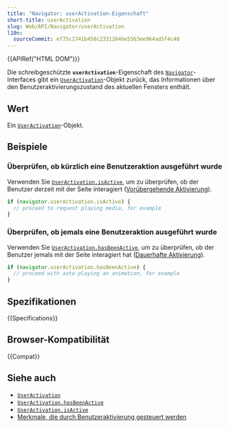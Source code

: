```yaml
---
title: "Navigator: userActivation-Eigenschaft"
short-title: userActivation
slug: Web/API/Navigator/userActivation
l10n:
  sourceCommit: ef75c1741b450c2331204be5563ee964ad5f4c48
---
```


{{APIRef("HTML DOM")}}

Die schreibgeschützte **`userActivation`**-Eigenschaft des [`Navigator`](/de/docs/Web/API/Navigator)-Interfaces gibt ein [`UserActivation`](/de/docs/Web/API/UserActivation)-Objekt zurück, das Informationen über den Benutzeraktivierungszustand des aktuellen Fensters enthält.

## Wert

Ein [`UserActivation`](/de/docs/Web/API/UserActivation)-Objekt.

## Beispiele

### Überprüfen, ob kürzlich eine Benutzeraktion ausgeführt wurde

Verwenden Sie [`UserActivation.isActive`](/de/docs/Web/API/UserActivation/isActive), um zu überprüfen, ob der Benutzer derzeit mit der Seite interagiert ([Vorübergehende Aktivierung](/de/docs/Glossary/Transient_activation)).

```js
if (navigator.userActivation.isActive) {
  // proceed to request playing media, for example
}
```

### Überprüfen, ob jemals eine Benutzeraktion ausgeführt wurde

Verwenden Sie [`UserActivation.hasBeenActive`](/de/docs/Web/API/UserActivation/hasBeenActive), um zu überprüfen, ob der Benutzer jemals mit der Seite interagiert hat ([Dauerhafte Aktivierung](/de/docs/Glossary/Sticky_activation)).

```js
if (navigator.userActivation.hasBeenActive) {
  // proceed with auto-playing an animation, for example
}
```

## Spezifikationen

{{Specifications}}

## Browser-Kompatibilität

{{Compat}}

## Siehe auch

- [`UserActivation`](/de/docs/Web/API/UserActivation)
- [`UserActivation.hasBeenActive`](/de/docs/Web/API/UserActivation/hasBeenActive)
- [`UserActivation.isActive`](/de/docs/Web/API/UserActivation/isActive)
- [Merkmale, die durch Benutzeraktivierung gesteuert werden](/de/docs/Web/Security/User_activation)
